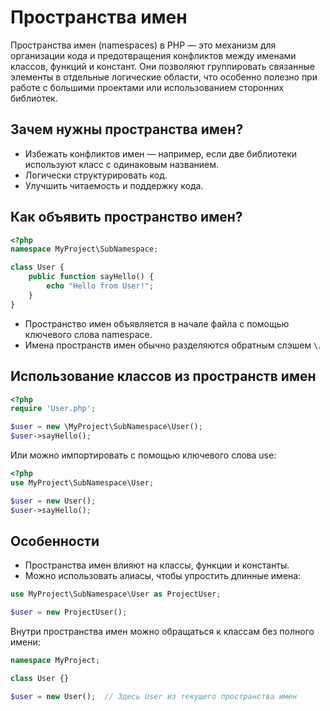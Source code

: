 # Пространства имен
Пространства имен (namespaces) в PHP — это механизм для организации кода и предотвращения конфликтов между именами классов, функций и констант. Они позволяют группировать связанные элементы в отдельные логические области, что особенно полезно при работе с большими проектами или использованием сторонних библиотек.

## Зачем нужны пространства имен?
- Избежать конфликтов имен — например, если две библиотеки используют класс с одинаковым названием.
- Логически структурировать код.
- Улучшить читаемость и поддержку кода.

## Как объявить пространство имен?
```php
<?php
namespace MyProject\SubNamespace;

class User {
    public function sayHello() {
        echo "Hello from User!";
    }
}
```

- Пространство имен объявляется в начале файла с помощью ключевого слова namespace.
- Имена пространств имен обычно разделяются обратным слэшем `\`.

## Использование классов из пространств имен
```php
<?php
require 'User.php';

$user = new \MyProject\SubNamespace\User();
$user->sayHello();
```

Или можно импортировать с помощью ключевого слова use:
```php
<?php
use MyProject\SubNamespace\User;

$user = new User();
$user->sayHello();
```

## Особенности
- Пространства имен влияют на классы, функции и константы.
- Можно использовать алиасы, чтобы упростить длинные имена:
```php
use MyProject\SubNamespace\User as ProjectUser;

$user = new ProjectUser();
```

Внутри пространства имен можно обращаться к классам без полного имени:
```php
namespace MyProject;

class User {}

$user = new User();  // Здесь User из текущего пространства имен
```
